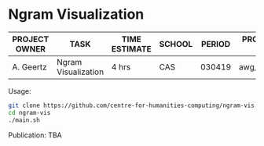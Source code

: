 # Ngram Visualization #

| PROJECT OWNER | TASK | TIME ESTIMATE | SCHOOL | PERIOD | PROJECT ID | URL |
|---	|---	|---	|---	|---	|---|---|
| A. Geertz| Ngram Visualization |  4 hrs | CAS | 030419 | awg_ngram | |


Usage:
```bash
git clone https://github.com/centre-for-humanities-computing/ngram-vis.git
cd ngram-vis
./main.sh
```

Publication:
TBA
